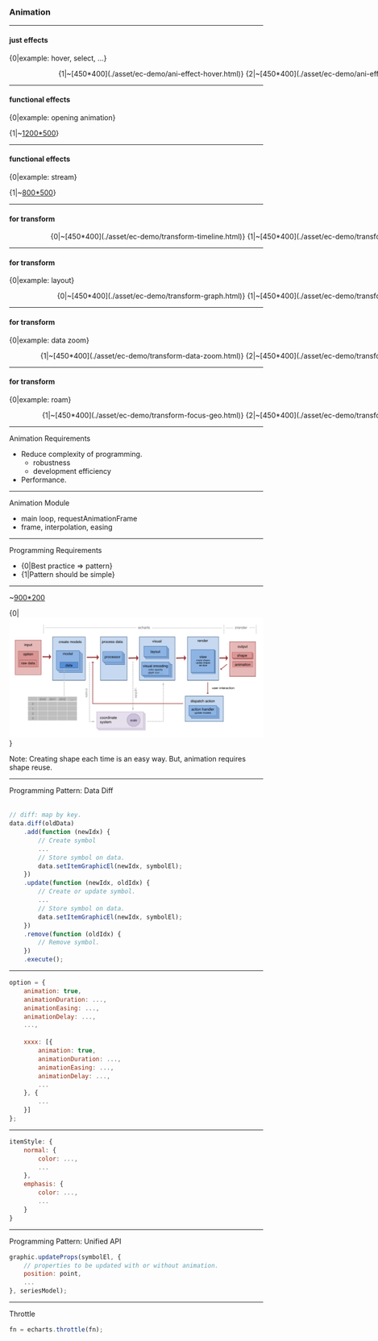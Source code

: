 
### Animation


---

#### just effects

{0|example: hover, select, ...}

<div style="min-width: 1050px; text-align: center;">
<div style="display:inline-block;">
{1|~[450*400](./asset/ec-demo/ani-effect-hover.html)}
</div>
<div style="display:inline-block;">
{2|~[450*400](./asset/ec-demo/ani-effect-hover.html?animation=false)}
</div>
</div>

----

#### functional effects

{0|example: opening animation}

{1|~[1200*500](./asset/ec-demo/ani-effect-delay.html)}

----

#### functional effects

{0|example: stream}

{1|~[800*500](./asset/ec-demo/fn-effect-lines.html)}


----

#### for transform

<div style="min-width: 1050px; text-align: center;">
<div style="display:inline-block;">
{0|~[450*400](./asset/ec-demo/transform-timeline.html)}
</div>
<div style="display:inline-block;">
{1|~[450*400](./asset/ec-demo/transform-timeline.html?animation=false)}
</div>
</div>

----

#### for transform

{0|example: layout}

<div style="min-width: 1050px; text-align: center;">
<div style="display:inline-block;">
{0|~[450*400](./asset/ec-demo/transform-graph.html)}
</div>
<div style="display:inline-block;">
{1|~[450*400](./asset/ec-demo/transform-graph.html?animation=false)}
</div>
</div>


----

#### for transform

{0|example: data zoom}

<div style="min-width: 1050px; text-align: center;">
<div style="display:inline-block;">
{1|~[450*400](./asset/ec-demo/transform-data-zoom.html)}
</div>
<div style="display:inline-block;">
{2|~[450*400](./asset/ec-demo/transform-data-zoom.html?animation=false)}
</div>
</div>

----

#### for transform

{0|example: roam}

<div style="min-width: 1050px; text-align: center;">
<div style="display:inline-block;">
{1|~[450*400](./asset/ec-demo/transform-focus-geo.html)}
</div>
<div style="display:inline-block;">
{2|~[450*400](./asset/ec-demo/transform-focus-geo.html?animation=false)}
</div>
</div>

---

Animation Requirements

+ Reduce complexity of programming.
    + robustness
    + development efficiency
+ Performance.

----

Animation Module

+ main loop, requestAnimationFrame
+ frame, interpolation, easing

----

Programming Requirements

+ {0|Best practice => pattern}
+ {1|Pattern should be simple}

----

~[900*200](./asset/ec-demo/data-zoom2.html)

{0|![](./asset/img2/ec3-workflow.png)}

Note:
Creating shape each time is an easy way.
But, animation requires shape reuse.

----

Programming Pattern: Data Diff

```js

// diff: map by key.
data.diff(oldData)
    .add(function (newIdx) {
        // Create symbol
        ...
        // Store symbol on data.
        data.setItemGraphicEl(newIdx, symbolEl);
    })
    .update(function (newIdx, oldIdx) {
        // Create or update symbol.
        ...
        // Store symbol on data.
        data.setItemGraphicEl(newIdx, symbolEl);
    })
    .remove(function (oldIdx) {
        // Remove symbol.
    })
    .execute();
```

----

```js
option = {
    animation: true,
    animationDuration: ...,
    animationEasing: ...,
    animationDelay: ...,
    ...,

    xxxx: [{
        animation: true,
        animationDuration: ...,
        animationEasing: ...,
        animationDelay: ...,
        ...
    }, {
        ...
    }]
};
```

----

```js
itemStyle: {
    normal: {
        color: ...,
        ...
    },
    emphasis: {
        color: ...,
        ...
    }
}
```

----

Programming Pattern: Unified API

```js
graphic.updateProps(symbolEl, {
    // properties to be updated with or without animation.
    position: point,
    ...
}, seriesModel);
```

----

Throttle

```js
fn = echarts.throttle(fn);
```








